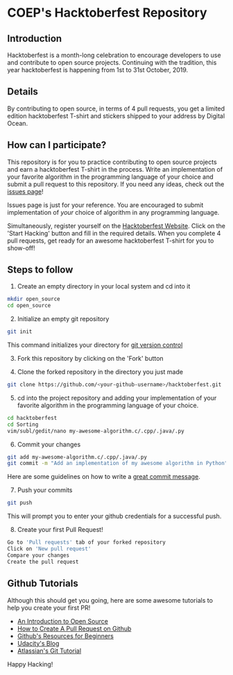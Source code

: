 # COEP's Hacktoberfest Repository

## Introduction

Hacktoberfest is a month-long celebration to encourage developers to use and contribute to open source projects.
Continuing with the tradition, this year hacktoberfest is happening from 1st to 31st October, 2019.

## Details

By contributing to open source, in terms of 4 pull requests, you get a limited edition hacktoberfest T-shirt and stickers shipped to your address by Digital Ocean.

## How can I participate?

This repository is for you to practice contributing to open source projects and earn a hacktoberfest T-shirt in the process. Write an implementation of your favorite algorithm in the programming language of your choice and submit a pull request to this repository. If you need any ideas, check out the [issues page](https://github.com/yashjakhotiya/coephacktoberfest/issues)!

Issues page is just for your reference. You are encouraged to submit implementation of *your* choice of algorithm in any programming language.

Simultaneously, register yourself on the [Hacktoberfest Website](https://hacktoberfest.digitalocean.com/). Click on the 'Start Hacking' button and fill in the required details. When you complete 4 pull requests, get ready for an awesome hacktoberfest T-shirt for you to show-off!

## Steps to follow

1. Create an empty directory in your local system and cd into it
```bash
mkdir open_source
cd open_source
```

2. Initialize an empty git repository
```bash
git init
```
This command initializes your directory for [git version control](https://www.digitalocean.com/community/tutorials/how-to-contribute-to-open-source-getting-started-with-git)

3. Fork this repository by clicking on the 'Fork' button

4. Clone the forked repository in the directory you just made
```bash
git clone https://github.com/<your-github-username>/hacktoberfest.git
```
5. cd into the project repository and adding your implementation of your favorite algorithm in the programming language of your choice.
```bash
cd hacktoberfest
cd Sorting
vim/subl/gedit/nano my-awesome-algorithm.c/.cpp/.java/.py
```
6. Commit your changes
```bash
git add my-awesome-algorithm.c/.cpp/.java/.py
git commit -m "Add an implementation of my awesome algorithm in Python"
```
Here are some guidelines on how to write a [great commit message](https://gist.github.com/robertpainsi/b632364184e70900af4ab688decf6f53).

7. Push your commits
```bash
git push
```
This will prompt you to enter your github credentials for a successful push.

8. Create your first Pull Request!
```bash
Go to 'Pull requests' tab of your forked repository
Click on 'New pull request'
Compare your changes
Create the pull request
```

## Github Tutorials
Although this should get you going, here are some awesome tutorials to help you create your first PR!
* [An Introduction to Open Source](https://www.digitalocean.com/community/tutorial_series/an-introduction-to-open-source)
* [How to Create A Pull Request on Github](https://www.digitalocean.com/community/tutorials/how-to-create-a-pull-request-on-github)
* [Github's Resources for Beginners](https://try.github.io/)
* [Udacity's Blog](https://blog.udacity.com/2015/06/a-beginners-git-github-tutorial.html)
* [Atlassian's Git Tutorial](https://www.atlassian.com/git/tutorials)

Happy Hacking!

